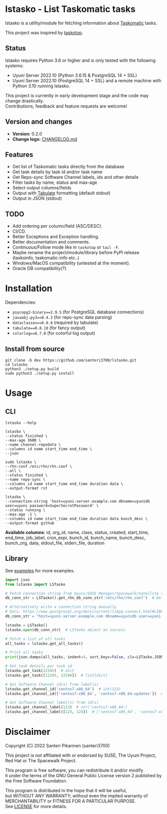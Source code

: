 # lstasko - List Taskomatic tasks
lstasko is a utility/module for fetching information about [Taskomatic](https://documentation.suse.com/external-tree/en-us/suma/4.0/suse-manager/architecture/taskomatic.html) tasks.

This project was inspired by [taskotop](https://github.com/uyuni-project/uyuni/blob/master/utils/taskotop).

## Status
lstasko requires Python 3.6 or higher and is only tested with the following systems:
- Uyuni Server 2022.10 (Python 3.6.15 & PostgreSQL 14 + SSL)
- Uyuni Server 2022.10 (PostgreSQL 14 + SSL) and a remote machine with Python 3.10 running lstasko.

This project is currently in early development stage and the code may change drastically. \
Contributions, feedback and feature requests are welcome!

## Version and changes
- **Version:** 0.2.0
- **Change logs:** [CHANGELOG.md](CHANGELOG.md)

## Features
- Get list of Taskomatic tasks directly from the database
- Get task details by task id and/or task name
- Get Repo-sync Software Channel labels, ids and other details
- Filter tasks by name, status and max-age
- Select output columns/fields
- Output with [Tabulate](https://github.com/astanin/python-tabulate) formatting (default stdout)
- Output in JSON (stdout)

## TODO
- Add ordering per column/field (ASC/DESC).
- CI/CD.
- Better Exceptions and Exception handling.
- Better documentation and comments.
- Continuous/Follow mode like in `taskotop` or `tail -F`.
- Maybe rename the project/module/library before PyPI release (taskoinfo, taskomatic-info etc..)
- Windows/MacOS compatibility (untested at the moment).
- Oracle DB compatibility(?).

# Installation

Dependencies:
- `psycopg2-binary==2.9.5` (for PostgreSQL database connections)
- `javaobj-py3==0.4.3` (for repo-sync data parsing)
- `dataclasses==0.8.0` (required by tabulate)
- `tabulate==0.8.10` (for fancy output)
- `colorlog==6.7.0` (for colorful log output)

## Install from source
```
git clone -b dev https://github.com/santeri3700/lstasko.git
cd lstasko
python3 ./setup.py build
sudo python3 ./setup.py install
```

# Usage
## CLI
```
lstasko --help

lstasko \
--status finished \
--max-age 3600 \
--name channel-repodata \
--columns id name start_time end_time \
--json

sudo lstasko \
--rhn-conf /etc/rhn/rhn.conf \
--all \
--status finished \
--name repo-sync \
--columns id name start_time end_time duration data \
--output-format rst

lstasko \
--connection-string 'host=uyuni-server.example.com dbname=uyunidb user=uyuni password=SuperSecretPassword' \
--status running \
--max-age -1 \
--columns id name start_time end_time duration data bunch_desc \
--output-format github
```

**Available columns**: id, org_id, name, class, status, created, start_time, end_time, job_label, cron_expr, bunch_id, bunch_name, bunch_desc, bunch_org, data, stdout_file, stderr_file, duration

## Library
See [examples](examples) for more examples.
```py
import json
from lstasko import LSTasko

# Fetch connection string from Uyuni/SUSE Manager/Spacewalk/Satellite rhn.conf
db_conn_str = LSTasko().get_rhn_db_conn_str('/etc/rhn/rhn.conf')  # Default path

# Alternatively write a connection string manually
# Docs: https://www.postgresql.org/docs/current/libpq-connect.html#LIBPQ-CONNSTRING
db_conn_str = "host=uyuni-server.example.com dbname=uyunidb user=uyuni password=SuperSecretPassword sslmode=verify-full sslrootcert=root.pem"

lstasko = LSTasko()
lstasko.open(db_conn_str)  # LSTasko object on success

# Fetch a list of all tasks
all_tasks = lstasko.get_all_tasks()

# Print all tasks
print(json.dumps(all_tasks, indent=4, sort_keys=False, cls=LSTasko.JSONEncoder))  # list[dict]

# Get task details per task id
lstasko.get_task(12345)  # dict
lstasko.get_task([12345, 12346])  # list[dict]

# Get Software Channel id(s) from label(s)
lstasko.get_channel_id('centos7-x86_64')  # int(123)
lstasko.get_channel_id(['centos7-x86_64', 'centos7-x86_64-updates'])  # [123, 124]

# Get Software Channel label(s) from id(s)
lstasko.get_channel_label(123)  # str('centos7-x86_64')
lstasko.get_channel_label([123, 124])  # ['centos7-x86_64', 'centos7-x86_64-updates']
```

# Disclaimer

Copyright (C) 2022 Santeri Pikarinen (santeri3700)

This project is not affiliated with or endorsed by SUSE, The Uyuni Project, Red Hat or The Spacewalk Project.

This program is free software; you can redistribute it and/or modify \
it under the terms of the GNU General Public License version 2 published by \
the Free Software Foundation.

This program is distributed in the hope that it will be useful, \
but WITHOUT ANY WARRANTY; without even the implied warranty of \
MERCHANTABILITY or FITNESS FOR A PARTICULAR PURPOSE. \
See [LICENSE](LICENSE) for more details.
